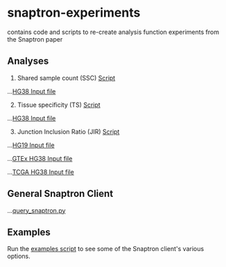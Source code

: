 # snaptron-experiments
contains code and scripts to re-create analysis function experiments from the Snaptron paper

## Analyses

1. Shared sample count (SSC) 
[Script](scripts/run_ssc.sh)

...[HG38 Input file](data/novel_exons.raw.hg38.bed)

2. Tissue specificity (TS)
[Script](scripts/run_ts.sh)

...[HG38 Input file](data/rel_splices.hg38.snap.tsv)

3. Junction Inclusion Ratio (JIR)
[Script](scripts/run_jir.sh)

...[HG19 Input file](data/alk_alt_tss.hg19.snap.tsv)

...[GTEx HG38 Input file](data/alk_alt_tss.hg38.snap.tsv)

...[TCGA HG38 Input file](data/alk_alt_tss.hg38.tcga.snap.tsv)


## General Snaptron Client

...[query_snaptron.py](client/query_snaptron.py)

## Examples

Run the [examples script](examples.sh) to see some of the Snaptron client's various options.
